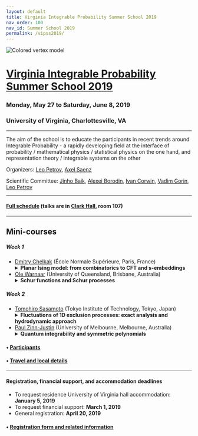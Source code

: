 ```yaml
---
layout: default
title: Virginia Integrable Probability Summer School 2019
nav_order: 100
nav_id: Summer School 2019
permalink: /vipss2019/
---
```


<img src="{{site.url}}/img/color-vertex.jpg" style="max-width:100%" alt="Colored vertex model">

# <a href="{{site.url}}/vipss2019/">Virginia Integrable Probability Summer School 2019</a>

### Monday, May 27 to Saturday, June 8, 2019

### University of Virginia, Charlottesville, VA

---

The aim of the school is to educate the participants in recent trends around Integrable Probability - a rapidly developing field at the interface of probability / mathematical physics / statistical physics on the one hand, and representation theory / integrable systems on the other

Organizers: <a href="mailto:lenia.petrov@gmail.com"><i class="fa fa-envelope" aria-hidden="true"></i> Leo Petrov</a>,
<a href="mailto:ais6a@virginia.edu"><i class="fa fa-envelope" aria-hidden="true"></i> Axel Saenz</a>

Scientific Committee: <a href="http://www.math.lsa.umich.edu/~baik/Welcome.html">Jinho Baik</a>, <a href="http://math.mit.edu/directory/profile.php?pid=1222/">Alexei Borodin</a>, <a href="http://www.math.columbia.edu/~corwin/">Ivan Corwin</a>, <a href="https://www.mccme.ru/~vadicgor/">Vadim Gorin</a>, <a href="https://lpetrov.cc">Leo Petrov</a>

--- 

#### <a href="{{site.url}}/vipss2019/schedule/">Full schedule</a> (talks are in [Clark Hall](https://goo.gl/maps/KgajNcWymQ8aP9SX8), room 107)

---

<h2 class="mb-4">Mini-courses</h2>

##### Week 1

<ul>
<li> <a href="http://www.pdmi.ras.ru/~dchelkak/index_en.html">Dmitry Chelkak</a> (École Normale Supérieure, Paris, France)
<details>
<summary><strong>Planar Ising model: from combinatorics to CFT and s-embeddings</strong></summary>
<div style="padding:10px">In theoretical physics, the critical planar Ising model serves as a toy example, in which many precursors of Conformal Field Theory objects and structures exist and can be studied directly in discrete, before passing to the small mesh size limit. Mathematically, a number of results on convergence and conformal invariance of such limits were established during the last decade, both for correlation functions and for interfaces (domain walls) arising in the model. In this mini-course we plan to discuss

<ul>
<li> discrete fermions and the Kadanoff-Ceva spin-disorder formalism - crucial tools that allow one to analyse the planar Ising model;</li>
<li> streamlined version of the classical computation of the magnetization via orthogonal polynomials; </li>
<li> results on convergence of critical correlation functions (energy densities, spins, ...) in bounded domains to CFT limits;</li>
<li> recent ideas on appropriate embeddings of weighted planar graphs that play the same role for the planar Ising model as Tutte’s barycentric embeddings do for random walks, allowing one to use discrete complex analysis techniques beyond "regular" lattices.</li>
</ul>
</div>
</details>
</li>



<li> <a href="https://people.smp.uq.edu.au/OleWarnaar/">Ole Warnaar</a> (University of Queensland, Brisbane, Australia)
<details>
<summary><strong>Schur functions and Schur processes</strong></summary>
<div style="padding:10px">
Abstract TBA
</div>
</details>
</li>
</ul>

##### Week 2

<ul>
<li> <a href="https://search.star.titech.ac.jp/titech-ss/pursuer.act?event=outside&key_t2r2Rid=CTT100380272&lang=en">Tomohiro Sasamoto</a> (Tokyo Institute of Technology, Tokyo, Japan) 
<details>
<summary><strong>Fluctuations of 1D exclusion processes: exact analysis and hydrodynamic approach</strong></summary>
<div style="padding:10px">
One dimensional exclusion processes are stochastic processes in which many particles perform random walks under exclusion constraint. They have been playing important role in the fields of stochastic interacting systems in probability theory and non-equilibrium statistical mechanics in physics. For the last two decades, fluctuations of the processes have been studied quite intensively, since the seminal work by Johansson[1-1] on totally asymmetric simple exclusion process (TASEP) showing that the current fluctuation of TASEP with step initial condition is described by the GUE Tracy-Widom distribution. There have been a vast accumulation of generalizations and related results, but there are still many intriguing questions and problems to be solved.
<br><br>
In these lectures, we discuss a few new directions in the studies of fluctuations of exclusion processes. We also stress that such studies provide valuable insight to other methods based on hydrodynamic ideas which can be applied to a wider class of interacting particle systems. In the first lecture we review the basics of the subject. After introducing a few models such as the asymmetric simple exclusion process(ASEP) and the Kardar-Parisi-Zhang (KPZ) equation, we explain how one can study their fluctuations for the case of TASEP[1-2]. In the second lecture, we show that an approach introduced in [2] using Frobenius determinant can be applied to a large class of models in a unified manner. In the third lecture we explain our recent result on a two-species exclusion process and connection to the nonlinear fluctuating hydrodynamics[3]. In the last lecture we will consider an application of the techniques to study the large derivation in the symmetric exclusion process[4-1,2].
<br><br>
<strong>References</strong>
<ul>
<li>[1-1] K. Johansson, Shape fluctuations and random matrices, Commun. Math. Phys. (2009) 437-476. [arXiv:math/9903134]</li>
<li>[1-2] T. Sasamoto, Fluctuations of the one-dimensional asymmetric exclusion process using random matrix 
techniques, J. Stat. Mech. (2007) P07007. [arXiv:0705.2942]</li>
<li>[2] T. Imamura, T. Sasamoto, Fluctuations for stationary q- TASEP, to appear in Prob. Th. Rel. Fields. [arXiv:1701.05991]</li>
<li>[3] Z. Chen, J. de Gier, I. Hiki, T. Sasamoto, Exact confirmation of 1D nonlinear fluctuating hydrodynamics for a two-species exclusion process, Phys. Rev. Lett. 120, 240601 (2018). [arXiv:1803.06829]</li>
<li>[4-1] T. Imamura, K. Mallick, T. Sasamoto, Large deviations of a tracer in the symmetric exclusion process, 
Phys. Rev. Lett. 118, 160601 (2017). [arXiv:1701.05991]</li>
<li>[4-2] T. Imamura, K. Mallick, T. Sasamoto, Distribution of a tagged particle position in the one-dimensional symmetric simple exclusion process with two-sided Bernoulli initial condition, arXiv:1810.06131.</li>
</ul>
</div>
</details>


</li>
<li> <a href="http://blogs.unimelb.edu.au/paul-zinn-justin/">Paul Zinn-Justin</a> (University of Melbourne, Melbourne, Australia) 
<details>
<summary><strong>Quantum integrability and symmetric polynomials</strong></summary>
<div style="padding:10px">
Abstract TBA
</div>
</details>
</li>
</ul>

#### &bull; <a href="{{site.url}}/vipss2019/participants/">Participants</a>

#### &bull; <a href="{{site.url}}/vipss2019/travel_local/">Travel and local details</a>

---

<h4 class="mt-3">Registration, financial support, and accommodation deadlines</h4>

- To request residence University of Virginia hall accommodation: **January 5, 2019**
- To request financial support: **March 1, 2019**
- General registration: **April 20, 2019**

#### &bull; <a href="{{site.url}}/vipss2019/registration/">Registration form and related information</a>

<br>
<br>